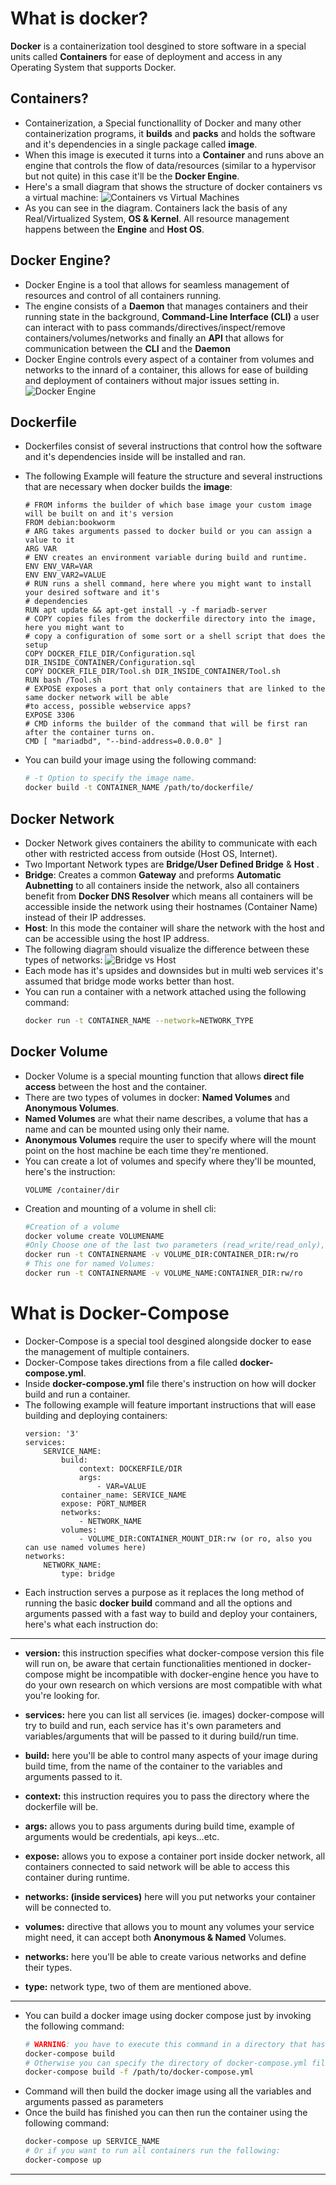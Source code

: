 # What is docker?

**Docker** is a containerization tool desgined to store software in a special units called **Containers** for ease of deployment and access in any Operating System that supports Docker.

## Containers?

- Containerization, a Special functionallity of Docker and many other containerization programs, it **builds** and **packs**  and holds the software and it's dependencies in a single package called **image**. 
-  When this image is executed it turns into a **Container** and runs above an engine that controls the flow of data/resources (similar to a hypervisor but not quite) in this case it'll be the **Docker Engine**.
- Here's a small diagram that shows the structure of docker containers vs a virtual machine:
![Containers vs Virtual Machines](https://cloudblogs.microsoft.com/wp-content/uploads/sites/37/2019/07/Demystifying-containers_image1.png)
- As you can see in the diagram. Containers lack the basis of any Real/Virtualized System, **OS & Kernel**. All resource management happens between the **Engine** and **Host OS**.

## Docker Engine?
- Docker Engine is a tool that allows for seamless management of resources and control of all containers running.
- The engine consists of a **Daemon** that manages containers and their running state in the background, **Command-Line Interface (CLI)** a user can interact with to pass commands/directives/inspect/remove containers/volumes/networks and finally an **API** that allows for communication between the **CLI** and the **Daemon**
- Docker Engine controls every aspect of a container from volumes and networks to the innard of a container, this allows for ease of building and deployment of containers without major issues setting in.
![Docker Engine](https://www.docker.com/wp-content/uploads/2021/10/Docker-Website-2018-Diagrams-071918-V5_a-Docker-Engine-page-first-panel.png)

## Dockerfile

- Dockerfiles consist of several instructions that control how the software and it's dependencies inside will be installed and ran.
- The following Example will feature the structure and several instructions that are necessary when docker builds the **image**:

   ```docker
   # FROM informs the builder of which base image your custom image will be built on and it's version
  FROM debian:bookworm
   # ARG takes arguments passed to docker build or you can assign a value to it
  ARG VAR
   # ENV creates an environment variable during build and runtime.
  ENV ENV_VAR=VAR
  ENV ENV_VAR2=VALUE
  # RUN runs a shell command, here where you might want to install your desired software and it's
  # dependencies
  RUN apt update && apt-get install -y -f mariadb-server
  # COPY copies files from the dockerfile directory into the image, here you might want to
  # copy a configuration of some sort or a shell script that does the setup
  COPY DOCKER_FILE_DIR/Configuration.sql DIR_INSIDE_CONTAINER/Configuration.sql
  COPY DOCKER_FILE_DIR/Tool.sh DIR_INSIDE_CONTAINER/Tool.sh
  RUN bash /Tool.sh
  # EXPOSE exposes a port that only containers that are linked to the same docker network will be able
  #to access, possible webservice apps?
  EXPOSE 3306
  # CMD informs the builder of the command that will be first ran after the container turns on.
  CMD [ "mariadbd", "--bind-address=0.0.0.0" ]
   ```
- You can build your image using the following command:
	```bash
	# -t Option to specify the image name.
	docker build -t CONTAINER_NAME /path/to/dockerfile/
	```

## Docker Network

- Docker Network gives containers the ability to communicate with each other with restricted access from outside (Host OS, Internet).
- Two Important Network types are **Bridge/User Defined Bridge** & **Host** .
- **Bridge**: Creates a common **Gateway** and preforms **Automatic Aubnetting** to all containers inside the network, also all containers benefit from **Docker DNS Resolver** which means all containers will be accessible inside the network using their hostnames (Container Name) instead of their IP addresses.
- **Host**: In this mode the container will share the network with the host and can be accessible using the host IP address.
- The following diagram should visualize the difference between these types of networks:
![Bridge vs Host](https://i.imgur.com/BE6wavU.png)
- Each mode has it's upsides and downsides but in multi web services it's assumed that bridge mode works better than host.
- You can run a container with a network attached using the following command:
	```bash
	docker run -t CONTAINER_NAME --network=NETWORK_TYPE
	```

## Docker Volume
- Docker Volume is a special mounting function that allows **direct file access** between the host and the container.
- There are two types of volumes in docker: **Named Volumes** and **Anonymous Volumes**.
- **Named Volumes** are what their name describes, a volume that has a name and can be mounted using only their name.
- **Anonymous Volumes** require the user to specify where will the mount point on the host machine be each time they're mentioned.
- You can create a lot of volumes and specify where they'll be mounted, here's the instruction:
	```docker
	VOLUME /container/dir
	```
- Creation and mounting of a volume in shell cli:
	```bash
	#Creation of a volume
	docker volume create VOLUMENAME
	#Only Choose one of the last two parameters (read_write/read_only), -v to specify the mount points
	docker run -t CONTAINERNAME -v VOLUME_DIR:CONTAINER_DIR:rw/ro
	# This one for named Volumes:
	docker run -t CONTAINERNAME -v VOLUME_NAME:CONTAINER_DIR:rw/ro
	```

# What is Docker-Compose

- Docker-Compose is a special tool desgined alongside docker to ease the management of multiple containers.
- Docker-Compose takes directions from a file called **docker-compose.yml**.
- Inside **docker-compose.yml** file there's instruction on how will docker build and run a container.
- The following example will feature important instructions that will ease building and deploying containers:
	```docker-compose
	version: '3'
	services:
		SERVICE_NAME:
			build:
				context: DOCKERFILE/DIR
				args:
					- VAR=VALUE
			container_name: SERVICE_NAME
			expose: PORT_NUMBER
			networks:
				- NETWORK_NAME
			volumes:
				- VOLUME_DIR:CONTAINER_MOUNT_DIR:rw (or ro, also you can use named volumes here)
	networks:
		NETWORK_NAME:
			type: bridge
	```
- Each instruction serves a purpose as it replaces the long method of running the basic **docker build** command and all the options and arguments passed with a fast way to build and deploy your containers, here's what each instruction do:
****
- **version:** this instruction specifies what docker-compose version this file will run on, be aware that certain functionalities mentioned in docker-compose might be incompatible with docker-engine hence you have to do your own research on which versions are most compatible with what you're looking for.

- **services:** here you can list all services (ie. images) docker-compose will try to build and run, each service has it's own parameters and variables/arguments that will be passed to it during build/run time.

- **build:** here you'll be able to control many aspects of your image during build time, from the name of the container to the variables and arguments passed to it.

- **context:** this instruction requires you to pass the directory where the dockerfile will be.

- **args:** allows you to pass arguments during build time, example of arguments would be credentials, api keys...etc.

- **expose:** allows you to expose a container port inside docker network, all containers connected to said network will be able to access this container during runtime.

- **networks: (inside services)** here will you put networks your container will be connected to.

- **volumes:** directive that allows you to mount any volumes your service might need, it can accept both **Anonymous & Named** Volumes.

- **networks:** here you'll be able to create various networks and define their types.

- **type:** network type, two of them are mentioned above.
****
- You can build a docker image using docker compose just by invoking the following command:
	```bash
	# WARNING: you have to execute this command in a directory that has a docker-compose.yml file
	docker-compose build
 	# Otherwise you can specify the directory of docker-compose.yml file.
	docker-compose build -f /path/to/docker-compose.yml
	```
- Command will then build the docker image using all the variables and arguments passed as parameters
- Once the build has finished you can then run the container using the following command:
	```bash
	docker-compose up SERVICE_NAME
	# Or if you want to run all containers run the following:
	docker-compose up
	```
****
